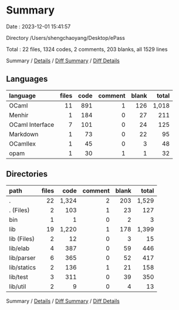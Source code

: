 # Summary

Date : 2023-12-01 15:41:57

Directory /Users/shengchaoyang/Desktop/ePass

Total : 22 files,  1324 codes, 2 comments, 203 blanks, all 1529 lines

Summary / [Details](details.md) / [Diff Summary](diff.md) / [Diff Details](diff-details.md)

## Languages
| language | files | code | comment | blank | total |
| :--- | ---: | ---: | ---: | ---: | ---: |
| OCaml | 11 | 891 | 1 | 126 | 1,018 |
| Menhir | 1 | 184 | 0 | 27 | 211 |
| OCaml Interface | 7 | 101 | 0 | 24 | 125 |
| Markdown | 1 | 73 | 0 | 22 | 95 |
| OCamllex | 1 | 45 | 0 | 3 | 48 |
| opam | 1 | 30 | 1 | 1 | 32 |

## Directories
| path | files | code | comment | blank | total |
| :--- | ---: | ---: | ---: | ---: | ---: |
| . | 22 | 1,324 | 2 | 203 | 1,529 |
| . (Files) | 2 | 103 | 1 | 23 | 127 |
| bin | 1 | 1 | 0 | 2 | 3 |
| lib | 19 | 1,220 | 1 | 178 | 1,399 |
| lib (Files) | 2 | 12 | 0 | 3 | 15 |
| lib/elab | 4 | 387 | 0 | 59 | 446 |
| lib/parser | 6 | 365 | 0 | 52 | 417 |
| lib/statics | 2 | 136 | 1 | 21 | 158 |
| lib/test | 3 | 311 | 0 | 39 | 350 |
| lib/util | 2 | 9 | 0 | 4 | 13 |

Summary / [Details](details.md) / [Diff Summary](diff.md) / [Diff Details](diff-details.md)